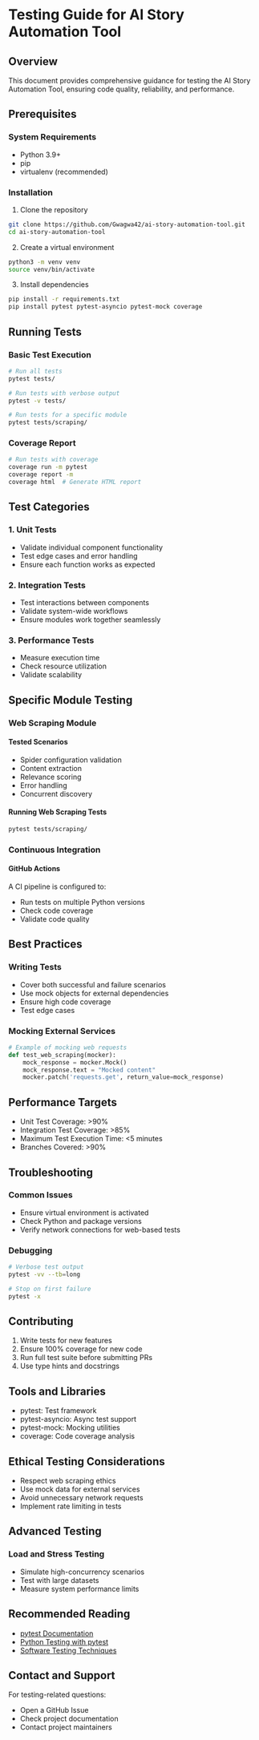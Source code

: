 # Testing Guide for AI Story Automation Tool

## Overview

This document provides comprehensive guidance for testing the AI Story Automation Tool, ensuring code quality, reliability, and performance.

## Prerequisites

### System Requirements
- Python 3.9+
- pip
- virtualenv (recommended)

### Installation

1. Clone the repository
```bash
git clone https://github.com/Gwagwa42/ai-story-automation-tool.git
cd ai-story-automation-tool
```

2. Create a virtual environment
```bash
python3 -m venv venv
source venv/bin/activate
```

3. Install dependencies
```bash
pip install -r requirements.txt
pip install pytest pytest-asyncio pytest-mock coverage
```

## Running Tests

### Basic Test Execution

```bash
# Run all tests
pytest tests/

# Run tests with verbose output
pytest -v tests/

# Run tests for a specific module
pytest tests/scraping/
```

### Coverage Report

```bash
# Run tests with coverage
coverage run -m pytest
coverage report -m
coverage html  # Generate HTML report
```

## Test Categories

### 1. Unit Tests
- Validate individual component functionality
- Test edge cases and error handling
- Ensure each function works as expected

### 2. Integration Tests
- Test interactions between components
- Validate system-wide workflows
- Ensure modules work together seamlessly

### 3. Performance Tests
- Measure execution time
- Check resource utilization
- Validate scalability

## Specific Module Testing

### Web Scraping Module

#### Tested Scenarios
- Spider configuration validation
- Content extraction
- Relevance scoring
- Error handling
- Concurrent discovery

#### Running Web Scraping Tests
```bash
pytest tests/scraping/
```

### Continuous Integration

#### GitHub Actions
A CI pipeline is configured to:
- Run tests on multiple Python versions
- Check code coverage
- Validate code quality

## Best Practices

### Writing Tests
- Cover both successful and failure scenarios
- Use mock objects for external dependencies
- Ensure high code coverage
- Test edge cases

### Mocking External Services
```python
# Example of mocking web requests
def test_web_scraping(mocker):
    mock_response = mocker.Mock()
    mock_response.text = "Mocked content"
    mocker.patch('requests.get', return_value=mock_response)
```

## Performance Targets

- Unit Test Coverage: >90%
- Integration Test Coverage: >85%
- Maximum Test Execution Time: <5 minutes
- Branches Covered: >90%

## Troubleshooting

### Common Issues
- Ensure virtual environment is activated
- Check Python and package versions
- Verify network connections for web-based tests

### Debugging
```bash
# Verbose test output
pytest -vv --tb=long

# Stop on first failure
pytest -x
```

## Contributing

1. Write tests for new features
2. Ensure 100% coverage for new code
3. Run full test suite before submitting PRs
4. Use type hints and docstrings

## Tools and Libraries

- pytest: Test framework
- pytest-asyncio: Async test support
- pytest-mock: Mocking utilities
- coverage: Code coverage analysis

## Ethical Testing Considerations

- Respect web scraping ethics
- Use mock data for external services
- Avoid unnecessary network requests
- Implement rate limiting in tests

## Advanced Testing

### Load and Stress Testing
- Simulate high-concurrency scenarios
- Test with large datasets
- Measure system performance limits

## Recommended Reading

- [pytest Documentation](https://docs.pytest.org/)
- [Python Testing with pytest](https://pragprog.com/titles/bopytest/python-testing-with-pytest/)
- [Software Testing Techniques](https://www.amazon.com/Software-Testing-Techniques-Boris-Beizer/dp/0442206720)

## Contact and Support

For testing-related questions:
- Open a GitHub Issue
- Check project documentation
- Contact project maintainers
